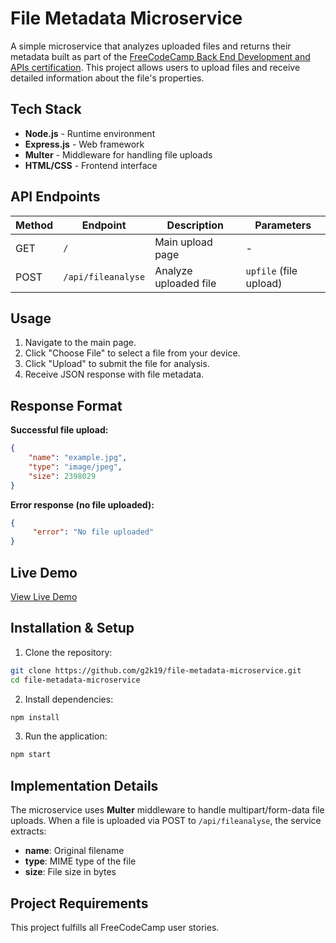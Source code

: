 # File Metadata Microservice

A simple microservice that analyzes uploaded files and returns their metadata built as part of the [FreeCodeCamp Back End Development and APIs certification](https://www.freecodecamp.org/learn/back-end-development-and-apis). This project allows users to upload files and receive detailed information about the file's properties.

## Tech Stack

- **Node.js** - Runtime environment
- **Express.js** - Web framework
- **Multer** - Middleware for handling file uploads
- **HTML/CSS** - Frontend interface

## API Endpoints

| Method | Endpoint | Description | Parameters |
|--------|----------|-------------|------------|
| GET | `/` | Main upload page | - |
| POST | `/api/fileanalyse` | Analyze uploaded file | `upfile` (file upload) |

## Usage

1. Navigate to the main page.
1. Click "Choose File" to select a file from your device.
1. Click "Upload" to submit the file for analysis.
1. Receive JSON response with file metadata.

## Response Format

**Successful file upload:**
```json
{
    "name": "example.jpg",
    "type": "image/jpeg",
    "size": 2398029
}
```

**Error response (no file uploaded):**
```json
{
     "error": "No file uploaded"
}
```

## Live Demo

[View Live Demo]()

## Installation & Setup

1. Clone the repository:
```bash
git clone https://github.com/g2k19/file-metadata-microservice.git
cd file-metadata-microservice
```

2. Install dependencies:
```bash
npm install
```

3. Run the application:
```bash
npm start
```

## Implementation Details

The microservice uses **Multer** middleware to handle multipart/form-data file uploads. When a file is uploaded via POST to `/api/fileanalyse`, the service extracts:

- **name**: Original filename
- **type**: MIME type of the file
- **size**: File size in bytes

## Project Requirements

This project fulfills all FreeCodeCamp user stories.
